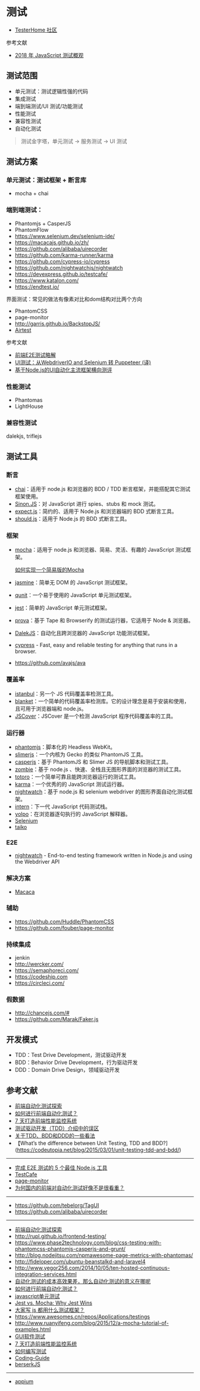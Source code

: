 # 测试

- [TesterHome 社区](https://testerhome.com/)

参考文献

- [2018 年 JavaScript 测试概观](https://zhuanlan.zhihu.com/p/32702421)

## 测试范围

- 单元测试：测试逻辑性强的代码
- 集成测试
- 端到端测试/UI 测试/功能测试
- 性能测试
- 兼容性测试
- 自动化测试

> 测试金字塔，单元测试 -> 服务测试 -> UI 测试

## 测试方案

### 单元测试：测试框架 + 断言库

- mocha + chai

### 端到端测试：

- Phantomjs + CasperJS
- PhantomFlow
- https://www.selenium.dev/selenium-ide/
- https://macacajs.github.io/zh/
- https://github.com/alibaba/uirecorder
- https://github.com/karma-runner/karma
- https://github.com/cypress-io/cypress
- https://github.com/nightwatchjs/nightwatch
- https://devexpress.github.io/testcafe/
- https://www.katalon.com/
- https://endtest.io/

界面测试：常见的做法有像素对比和dom结构对比两个方向

- PhantomCSS
- page-monitor
- http://garris.github.io/BackstopJS/
- [Airtest](https://github.com/AirtestProject/Airtest)

参考文献

- [前端E2E测试略解](https://blog.csdn.net/qq_39300332/article/details/81197503)
- [UI测试：从WebdriverIO and Selenium 转 Puppeteer (译)](https://github.com/aermin/blog/issues/49)
- [基于Node.js的UI自动化主流框架横向测评](https://zhuanlan.zhihu.com/p/27585412)


### 性能测试

- Phantomas
- LightHouse

### 兼容性测试

dalekjs, triflejs


## 测试工具

### 断言

- [chai](https://github.com/chaijs/chai)：适用于 node.js 和浏览器的 BDD / TDD 断言框架，并能搭配其它测试框架使用。
- [Sinon.JS](https://github.com/sinonjs/sinon)：对 JavaScript 进行 spies、stubs 和 mock 测试。
- [expect.js](https://github.com/Automattic/expect.js)：简约的、适用于 Node.js 和浏览器端的 BDD 式断言工具。
- [should.js](https://github.com/tj/should.js)：适用于 Node.js 的 BDD 式断言工具。

### 框架

- [mocha](https://github.com/mochajs/mocha)：适用于 node.js 和浏览器、简易、灵活、有趣的 JavaScript 测试框架。

    [如何实现一个简易版的Mocha](https://www.yuque.com/artist/aori6e/vt4171)

- [jasmine](https://github.com/jasmine/jasmine)：简单无 DOM 的 JavaScript 测试框架。
- [qunit](https://github.com/jquery/qunit)：一个易于使用的 JavaScript 单元测试框架。
- [jest](https://github.com/facebook/jest)：简单的 JavaScript 单元测试框架。
- [prova](https://github.com/azer/prova)：基于 Tape 和 Browserify 的测试运行器，它适用于 Node & 浏览器。
- [DalekJS](https://github.com/dalekjs/dalek)：自动化且跨浏览器的 JavaScript 功能测试框架。
- [cypress](https://github.com/cypress-io/cypress) - Fast, easy and reliable testing for anything that runs in a browser.
- https://github.com/avajs/ava

### 覆盖率

- [istanbul](https://github.com/gotwarlost/istanbul)：另一个 JS 代码覆盖率检测工具。
- [blanket](https://github.com/alex-seville/blanket)：一个简单的代码覆盖率检测库。它的设计理念是易于安装和使用，且可用于浏览器端和 node.js。
- [JSCover](https://github.com/tntim96/JSCover)：JSCover 是一个检测 JavaScript 程序代码覆盖率的工具。

### 运行器

- [phantomjs](https://github.com/ariya/phantomjs)：脚本化的 Headless WebKit。
- [slimerjs](https://github.com/laurentj/slimerjs)：一个内核为 Gecko 的类似 PhantomJS 工具。
- [casperjs](https://github.com/n1k0/casperjs)：基于 PhantomJS 和 Slimer JS 的导航脚本和测试工具。
- [zombie](https://github.com/assaf/zombie)：基于 node.js 、快速、全栈且无图形界面的浏览器的测试工具。
- [totoro](https://github.com/totorojs/totoro)：一个简单可靠且能跨浏览器运行的测试工具。
- [karma](https://github.com/karma-runner/karma)：一个优秀的的 JavaScript 测试运行器。
- [nightwatch](https://github.com/nightwatchjs/nightwatch)：基于 node.js 和 selenium webdriver 的图形界面自动化测试框架。
- [intern](https://github.com/theintern/intern)：下一代 JavaScript 代码测试栈。
- [yolpo](http://www.yolpo.com/)：在浏览器逐句执行的 JavaScript 解释器。
- [Selenium](https://docs.seleniumhq.org/selenium-ide/)
- [taiko](https://github.com/getgauge/taiko)

### E2E

- [nightwatch](https://github.com/nightwatchjs/nightwatch) - End-to-end testing framework written in Node.js and using the Webdriver API

### 解决方案

- [Macaca](https://macacajs.github.io/)

### 辅助

- https://github.com/Huddle/PhantomCSS
- https://github.com/fouber/page-monitor

### 持续集成

- jenkin
- http://wercker.com/
- https://semaphoreci.com/
- https://codeship.com
- https://circleci.com/

### 假数据

- http://chancejs.com/#
- https://github.com/Marak/Faker.js


## 开发模式

- TDD：Test Drive Development，测试驱动开发
- BDD：Behavior Drive Development，行为驱动开发
- DDD：Domain Drive Design，领域驱动开发

## 参考文献
- [前端自动化测试探索](http://fex.baidu.com/blog/2015/07/front-end-test/)
- [如何进行前端自动化测试？](https://www.zhihu.com/question/29922082)
- [7 天打造前端性能监控系统](http://fex.baidu.com/blog/2014/05/build-performance-monitor-in-7-days/)
- [测试驱动开发（TDD）介绍中的误区](http://blog.jobbole.com/64431/)
- [关于TDD、BDD和DDD的一些看法](http://www.cnblogs.com/ustbwuyi/archive/2012/10/26/2741223.html)
- 【What’s the difference between Unit Testing, TDD and BDD?](https://codeutopia.net/blog/2015/03/01/unit-testing-tdd-and-bdd/)
---

- [完成 E2E 测试的 5 个最佳 Node.js 工具](https://medium.com/@adrian_lewis/top-5-most-rated-node-js-frameworks-for-end-to-end-web-testing-f8ebca4e5d44#.vk449a1r5)
- [TestCafe](https://zhuanlan.zhihu.com/p/25973163)
- [page-monitor](https://github.com/fouber/page-monitor)
- [为何国内的前端对自动化测试好像不是很看重？](https://www.zhihu.com/question/57415062)

---

- https://github.com/tebelorg/TagUI
- https://github.com/alibaba/uirecorder

---

- [前端自动化测试探索](http://fex.baidu.com/blog/2015/07/front-end-test/)
- http://rupl.github.io/frontend-testing/
- https://www.phase2technology.com/blog/css-testing-with-phantomcss-phantomjs-casperjs-and-grunt/
- http://blog.nodejitsu.com/npmawesome-page-metrics-with-phantomas/
- http://fideloper.com/ubuntu-beanstalkd-and-laravel4
- http://www.yegor256.com/2014/10/05/ten-hosted-continuous-integration-services.html
- [自动化测试的成本高效果差，那么自动化测试的意义在哪呢](http://www.zhihu.com/question/19786019)
- [如何进行前端自动化测试？](https://www.zhihu.com/question/29922082)
- [javascript单元测试](http://www.cnblogs.com/frostbelt/archive/2012/08/03/2622302.html)
- [Jest vs. Mocha: Why Jest Wins](http://andrew.codes/jest-vs-mocha-why-jest-wins/)
- [大家写 js 都用什么测试框架？](https://www.v2ex.com/t/266660)
- https://www.awesomes.cn/repos/Applications/testings
- http://www.ruanyifeng.com/blog/2015/12/a-mocha-tutorial-of-examples.html
- [GUI软件测试](http://baike.baidu.com/view/5131653.htm)
- [7 天打造前端性能监控系统](http://fex.baidu.com/blog/2014/05/build-performance-monitor-in-7-days/)
- [如何编写测试](http://growth.phodal.com/#如何编写测试)
- [Coding-Guide](https://github.com/ecmadao/Coding-Guide/blob/master/Notes/UnitTest/%E5%89%8D%E7%AB%AF%E5%8D%95%E5%85%83%E6%B5%8B%E8%AF%95%E6%8E%A2%E7%B4%A2.md)
- [berserkJS](https://github.com/tapir-dream/berserkJS)

---

- [appium](https://github.com/appium/appium)

